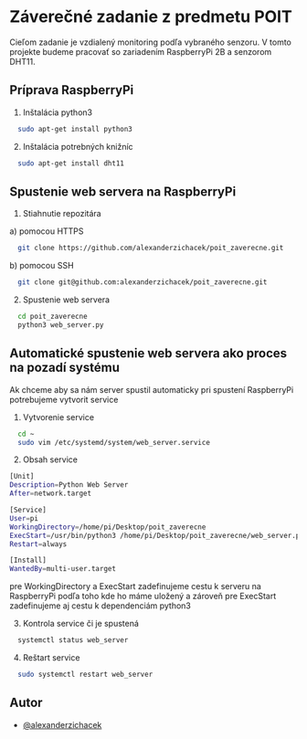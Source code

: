 # Záverečné zadanie z predmetu POIT

Cieľom zadanie je vzdialený monitoring podľa vybraného senzoru. V tomto projekte budeme pracovať so zariadením RaspberryPi 2B a senzorom DHT11.

## Príprava RaspberryPi

1. Inštalácia python3

```bash
  sudo apt-get install python3
```

2. Inštalácia potrebných knižníc

```bash
  sudo apt-get install dht11
```

## Spustenie web servera na RaspberryPi

1. Stiahnutie repozitára

a) pomocou HTTPS

```bash
  git clone https://github.com/alexanderzichacek/poit_zaverecne.git
```

b) pomocou SSH

```bash
  git clone git@github.com:alexanderzichacek/poit_zaverecne.git
```

2. Spustenie web servera

```bash
  cd poit_zaverecne
  python3 web_server.py
```

## Automatické spustenie web servera ako proces na pozadí systému

Ak chceme aby sa nám server spustil automaticky pri spustení RaspberryPi potrebujeme vytvorit service

1. Vytvorenie service

```bash
  cd ~
  sudo vim /etc/systemd/system/web_server.service
```

2. Obsah service

```bash
[Unit]
Description=Python Web Server
After=network.target

[Service]
User=pi
WorkingDirectory=/home/pi/Desktop/poit_zaverecne
ExecStart=/usr/bin/python3 /home/pi/Desktop/poit_zaverecne/web_server.py
Restart=always

[Install]
WantedBy=multi-user.target
```

pre WorkingDirectory a ExecStart zadefinujeme cestu k serveru na RaspberryPi podľa toho kde ho máme uložený a zároveň pre ExecStart zadefinujeme aj cestu k dependenciám python3

3. Kontrola service či je spustená

```bash
  systemctl status web_server
```

4. Reštart service

```bash
  sudo systemctl restart web_server
```

## Autor

- [@alexanderzichacek](https://github.com/alexanderzichacek)
